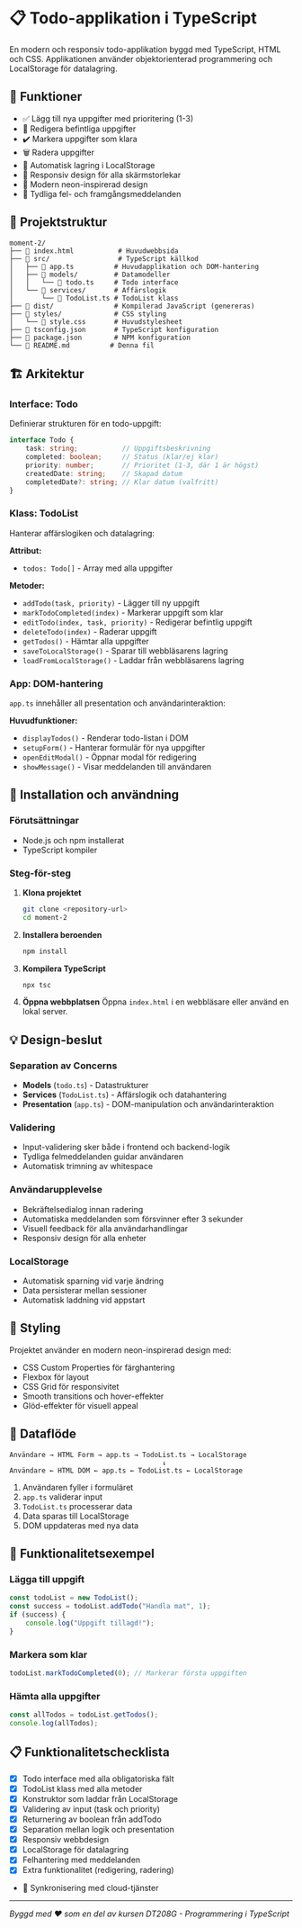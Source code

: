 # 📋 Todo-applikation i TypeScript

En modern och responsiv todo-applikation byggd med TypeScript, HTML och CSS. Applikationen använder objektorienterad programmering och LocalStorage för datalagring.

## 🚀 Funktioner

- ✅ Lägg till nya uppgifter med prioritering (1-3)
- 📝 Redigera befintliga uppgifter
- ✔️ Markera uppgifter som klara
- 🗑️ Radera uppgifter
- 💾 Automatisk lagring i LocalStorage
- 📱 Responsiv design för alla skärmstorlekar
- 🌟 Modern neon-inspirerad design
- 💬 Tydliga fel- och framgångsmeddelanden

## 📁 Projektstruktur

```
moment-2/
├── 📄 index.html           # Huvudwebbsida
├── 📁 src/                 # TypeScript källkod
│   ├── 📄 app.ts          # Huvudapplikation och DOM-hantering
│   ├── 📁 models/         # Datamodeller
│   │   └── 📄 todo.ts     # Todo interface
│   └── 📁 services/       # Affärslogik
│       └── 📄 TodoList.ts # TodoList klass
├── 📁 dist/               # Kompilerad JavaScript (genereras)
├── 📁 styles/             # CSS styling
│   └── 📄 style.css       # Huvudstylesheet
├── 📄 tsconfig.json       # TypeScript konfiguration
├── 📄 package.json        # NPM konfiguration
└── 📄 README.md          # Denna fil
```

## 🏗️ Arkitektur

### Interface: Todo
Definierar strukturen för en todo-uppgift:
```typescript
interface Todo {
    task: string;           // Uppgiftsbeskrivning
    completed: boolean;     // Status (klar/ej klar)
    priority: number;       // Prioritet (1-3, där 1 är högst)
    createdDate: string;    // Skapad datum
    completedDate?: string; // Klar datum (valfritt)
}
```

### Klass: TodoList
Hanterar affärslogiken och datalagring:

**Attribut:**
- `todos: Todo[]` - Array med alla uppgifter

**Metoder:**
- `addTodo(task, priority)` - Lägger till ny uppgift
- `markTodoCompleted(index)` - Markerar uppgift som klar
- `editTodo(index, task, priority)` - Redigerar befintlig uppgift
- `deleteTodo(index)` - Raderar uppgift
- `getTodos()` - Hämtar alla uppgifter
- `saveToLocalStorage()` - Sparar till webbläsarens lagring
- `loadFromLocalStorage()` - Laddar från webbläsarens lagring

### App: DOM-hantering
`app.ts` innehåller all presentation och användarinteraktion:

**Huvudfunktioner:**
- `displayTodos()` - Renderar todo-listan i DOM
- `setupForm()` - Hanterar formulär för nya uppgifter
- `openEditModal()` - Öppnar modal för redigering
- `showMessage()` - Visar meddelanden till användaren

## 🔧 Installation och användning

### Förutsättningar
- Node.js och npm installerat
- TypeScript kompiler

### Steg-för-steg

1. **Klona projektet**
   ```bash
   git clone <repository-url>
   cd moment-2
   ```

2. **Installera beroenden**
   ```bash
   npm install
   ```

3. **Kompilera TypeScript**
   ```bash
   npx tsc
   ```

4. **Öppna webbplatsen**
   Öppna `index.html` i en webbläsare eller använd en lokal server.

## 💡 Design-beslut

### Separation av Concerns
- **Models** (`todo.ts`) - Datastrukturer
- **Services** (`TodoList.ts`) - Affärslogik och datahantering
- **Presentation** (`app.ts`) - DOM-manipulation och användarinteraktion

### Validering
- Input-validering sker både i frontend och backend-logik
- Tydliga felmeddelanden guidar användaren
- Automatisk trimning av whitespace

### Användarupplevelse
- Bekräftelsedialog innan radering
- Automatiska meddelanden som försvinner efter 3 sekunder
- Visuell feedback för alla användarhandlingar
- Responsiv design för alla enheter

### LocalStorage
- Automatisk sparning vid varje ändring
- Data persisterar mellan sessioner
- Automatisk laddning vid appstart

## 🎨 Styling

Projektet använder en modern neon-inspirerad design med:
- CSS Custom Properties för färghantering
- Flexbox för layout
- CSS Grid för responsivitet
- Smooth transitions och hover-effekter
- Glöd-effekter för visuell appeal

## 🔄 Dataflöde

```
Användare → HTML Form → app.ts → TodoList.ts → LocalStorage
                                      ↓
Användare ← HTML DOM ← app.ts ← TodoList.ts ← LocalStorage
```

1. Användaren fyller i formuläret
2. `app.ts` validerar input
3. `TodoList.ts` processerar data
4. Data sparas till LocalStorage
5. DOM uppdateras med nya data

## 🧪 Funktionalitetsexempel

### Lägga till uppgift
```typescript
const todoList = new TodoList();
const success = todoList.addTodo("Handla mat", 1);
if (success) {
    console.log("Uppgift tillagd!");
}
```

### Markera som klar
```typescript
todoList.markTodoCompleted(0); // Markerar första uppgiften
```

### Hämta alla uppgifter
```typescript
const allTodos = todoList.getTodos();
console.log(allTodos);
```

## 📋 Funktionalitetschecklista

- [x] Todo interface med alla obligatoriska fält
- [x] TodoList klass med alla metoder
- [x] Konstruktor som laddar från LocalStorage
- [x] Validering av input (task och priority)
- [x] Returnering av boolean från addTodo
- [x] Separation mellan logik och presentation
- [x] Responsiv webbdesign
- [x] LocalStorage för datalagring
- [x] Felhantering med meddelanden
- [x] Extra funktionalitet (redigering, radering)

- 🔄 Synkronisering med cloud-tjänster

---

*Byggd med ❤️ som en del av kursen DT208G - Programmering i TypeScript* 
